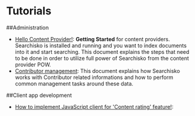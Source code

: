 # Tutorials

##Administration
- [Hello Content Provider!](getting_started_content_provider.md): **Getting Started** for content providers. Searchisko is installed and running and you want to index documents into it and start searching. This document explains the steps that need to be done in order to utilize full power of Searchisko from the content provider POW.
- [Contributor management](contributors_management.md): This document explains how Searchisko works with Contributor related informations and how to perform common management tasks around these data.  


##Client app development
- [How to implement JavaScript client for 'Content rating' feature!](content_rating.md): 